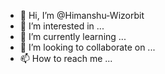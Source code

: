 - 👋 Hi, I’m @Himanshu-Wizorbit
- 👀 I’m interested in ...
- 🌱 I’m currently learning ...
- 💞️ I’m looking to collaborate on ...
- 📫 How to reach me ...

<!---
Himanshu-Wizorbit/Himanshu-Wizorbit is a ✨ special ✨ repository because its `README.md` (this file) appears on your GitHub profile.
You can click the Preview link to take a look at your changes.
--->
